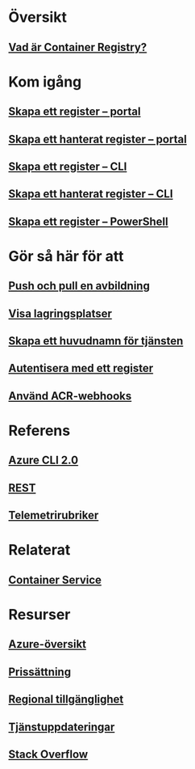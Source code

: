 # Översikt


## [Vad är Container Registry?](container-registry-intro.md)


# Kom igång

## [Skapa ett register – portal](container-registry-get-started-portal.md)

## [Skapa ett hanterat register – portal](container-registry-managed-get-started-portal.md)

## [Skapa ett register – CLI](container-registry-get-started-azure-cli.md)

## [Skapa ett hanterat register – CLI](container-registry-managed-get-started-azure-cli.md)

## [Skapa ett register – PowerShell](container-registry-get-started-powershell.md)


# Gör så här för att


## [Push och pull en avbildning](container-registry-get-started-docker-cli.md)

## [Visa lagringsplatser](container-registry-repositories.md)

## [Skapa ett huvudnamn för tjänsten](../azure-resource-manager/resource-group-create-service-principal-portal.md?toc=%2fazure%2fcontainer-registry%2ftoc.json)

## [Autentisera med ett register](container-registry-authentication.md)

## [Använd ACR-webhooks](./container-registry-webhook.md)


# Referens


## [Azure CLI 2.0](/cli/azure/acr)

## [REST](/rest/api/containerregistry)

## [Telemetrirubriker](container-registry-headers.md)


# Relaterat


## [Container Service](/azure/container-service/)


# Resurser

## [Azure-översikt](https://azure.microsoft.com/roadmap/)

## [Prissättning](https://azure.microsoft.com/pricing/details/container-registry/)

## [Regional tillgänglighet](https://azure.microsoft.com/regions/services/)

## [Tjänstuppdateringar](https://azure.microsoft.com/en-us/updates/?product=container-registry&updatetype=&platform=)

## [Stack Overflow](http://stackoverflow.com/questions/tagged/azure-container-registry)

